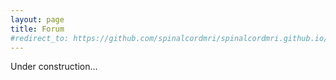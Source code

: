 ```yaml
---
layout: page
title: Forum
#redirect_to: https://github.com/spinalcordmri/spinalcordmri.github.io/issues
---
```


Under construction...

